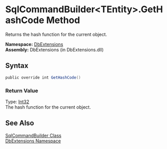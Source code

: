 SqlCommandBuilder&lt;TEntity>.GetHashCode Method
================================================
Returns the hash function for the current object.

**Namespace:** [DbExtensions][1]  
**Assembly:** DbExtensions (in DbExtensions.dll)

Syntax
------

```csharp
public override int GetHashCode()
```

### Return Value
Type: [Int32][2]  
The hash function for the current object.

See Also
--------
[SqlCommandBuilder<TEntity> Class][3]  
[DbExtensions Namespace][1]  

[1]: ../README.md
[2]: http://msdn.microsoft.com/en-us/library/td2s409d
[3]: README.md